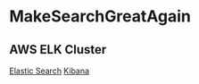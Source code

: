 # MakeSearchGreatAgain

## AWS ELK Cluster
[Elastic Search](https://search-clients-hackdays2019-2-l5jsbxllcgxsaxostzcs2uc2im.ap-southeast-2.es.amazonaws.com)
[Kibana](https://search-clients-hackdays2019-2-l5jsbxllcgxsaxostzcs2uc2im.ap-southeast-2.es.amazonaws.com/_plugin/kibana/)